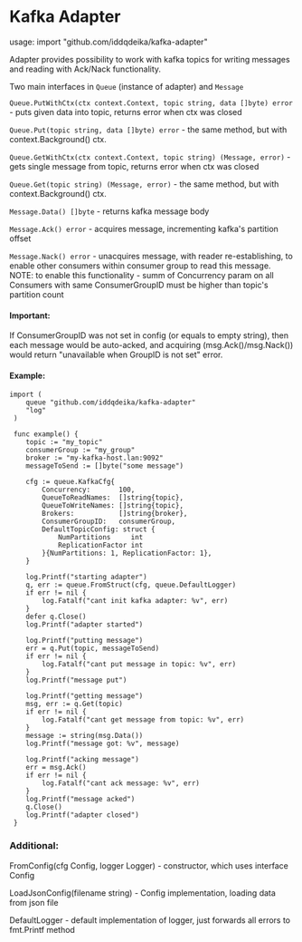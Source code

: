 # Kafka Adapter
usage:
import "github.com/iddqdeika/kafka-adapter"

Adapter provides possibility to work with kafka topics for writing messages and reading with Ack/Nack functionality.

Two main interfaces in `Queue` (instance of adapter) and `Message`

`Queue.PutWithCtx(ctx context.Context, topic string, data []byte) error`  - puts given data into topic, returns error when ctx was closed

`Queue.Put(topic string, data []byte) error`  - the same method, but with context.Background() ctx.

`Queue.GetWithCtx(ctx context.Context, topic string) (Message, error)` - gets single message from topic, returns error when ctx was closed

`Queue.Get(topic string) (Message, error)` - the same method, but with context.Background() ctx.

`Message.Data() []byte` - returns kafka message body

`Message.Ack() error` - acquires message, incrementing kafka's partition offset

`Message.Nack() error` - unacquires message, with reader re-establishing, to enable other consumers within consumer group to read this message. NOTE: to enable this functionality - summ of Concurrency param on all Consumers with same ConsumerGroupID must be higher than topic's partition count


#### Important:
If ConsumerGroupID was not set in config (or equals to empty string), then each message would be auto-acked, 
and acquiring (msg.Ack()/msg.Nack()) would return "unavailable when GroupID is not set" error. 

#### Example:
```
import (
    queue "github.com/iddqdeika/kafka-adapter"
    "log"
 )
 
 func example() {
    topic := "my_topic"
    consumerGroup := "my_group"
    broker := "my-kafka-host.lan:9092"
    messageToSend := []byte("some message")
    
    cfg := queue.KafkaCfg{
		Concurrency:       100,
		QueueToReadNames:  []string{topic},
		QueueToWriteNames: []string{topic},
		Brokers:           []string{broker},
		ConsumerGroupID:   consumerGroup,
		DefaultTopicConfig: struct {
			NumPartitions     int
			ReplicationFactor int
		}{NumPartitions: 1, ReplicationFactor: 1},
	}

	log.Printf("starting adapter")
	q, err := queue.FromStruct(cfg, queue.DefaultLogger)
	if err != nil {
		log.Fatalf("cant init kafka adapter: %v", err)
	}
	defer q.Close()
	log.Printf("adapter started")

	log.Printf("putting message")
	err = q.Put(topic, messageToSend)
	if err != nil {
		log.Fatalf("cant put message in topic: %v", err)
	}
	log.Printf("message put")

	log.Printf("getting message")
	msg, err := q.Get(topic)
	if err != nil {
		log.Fatalf("cant get message from topic: %v", err)
	}
	message := string(msg.Data())
	log.Printf("message got: %v", message)

	log.Printf("acking message")
	err = msg.Ack()
	if err != nil {
		log.Fatalf("cant ack message: %v", err)
	}
	log.Printf("message acked")
	q.Close()
	log.Printf("adapter closed")
 }
```

### Additional:
FromConfig(cfg Config, logger Logger) - constructor, which uses interface Config

LoadJsonConfig(filename string) - Config implementation, loading data from json file

DefaultLogger - default implementation of logger, just forwards all errors to fmt.Printf method
